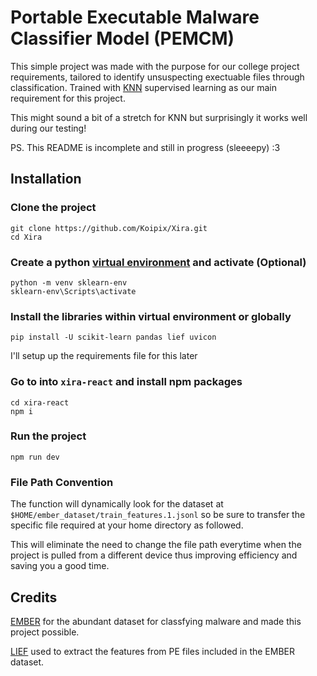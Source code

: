 # Portable Executable Malware Classifier Model (PEMCM)

This simple project was made with the purpose for our college project requirements, tailored to identify unsuspecting exectuable files through classification.
Trained with [KNN](https://en.wikipedia.org/wiki/K-nearest_neighbors_algorithm) supervised learning as our main requirement for this project. 

This might sound a bit of a stretch for KNN but surprisingly it works well during our testing!

PS. This README is incomplete and still in progress (sleeeepy) :3

## Installation
### Clone the project
```
git clone https://github.com/Koipix/Xira.git
cd Xira
```
### Create a python [virtual environment](https://docs.python.org/3/tutorial/venv.html) and activate (Optional)
```
python -m venv sklearn-env
sklearn-env\Scripts\activate
```
### Install the libraries within virtual environment or globally
```
pip install -U scikit-learn pandas lief uvicon
```
I'll setup up the requirements file for this later

### Go to into ```xira-react``` and install npm packages
```
cd xira-react
npm i
```
### Run the project
```
npm run dev
```

### File Path Convention
The function will dynamically look for the dataset at `$HOME/ember_dataset/train_features.1.jsonl` so be sure to transfer the specific file required at your home directory as followed.

This will eliminate the need to change the file path everytime when the project is pulled from a different device thus improving efficiency and saving you a good time.

## Credits
[EMBER](https://github.com/elastic/ember) for the abundant dataset for classfying malware and made this project possible.

[LIEF](https://lief.re/) used to extract the features from PE files included in the EMBER dataset.
